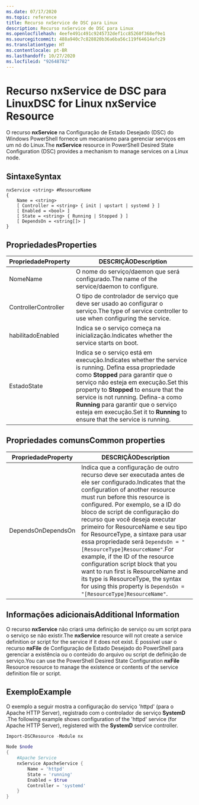 ```yaml
---
ms.date: 07/17/2020
ms.topic: reference
title: Recurso nxService de DSC para Linux
description: Recurso nxService de DSC para Linux
ms.openlocfilehash: 4eefe491c491c9245732def1cc85260f368ef9e1
ms.sourcegitcommit: 488a940c7c828820b36a6ba56c119f64614afc29
ms.translationtype: HT
ms.contentlocale: pt-BR
ms.lasthandoff: 10/27/2020
ms.locfileid: "92648782"
---
```

# <a name="dsc-for-linux-nxservice-resource"></a><span data-ttu-id="d91b0-103">Recurso nxService de DSC para Linux</span><span class="sxs-lookup"><span data-stu-id="d91b0-103">DSC for Linux nxService Resource</span></span>

<span data-ttu-id="d91b0-104">O recurso **nxService** na Configuração de Estado Desejado (DSC) do Windows PowerShell fornece um mecanismo para gerenciar serviços em um nó do Linux.</span><span class="sxs-lookup"><span data-stu-id="d91b0-104">The **nxService** resource in PowerShell Desired State Configuration (DSC) provides a mechanism to manage services on a Linux node.</span></span>

## <a name="syntax"></a><span data-ttu-id="d91b0-105">Sintaxe</span><span class="sxs-lookup"><span data-stu-id="d91b0-105">Syntax</span></span>

```Syntax
nxService <string> #ResourceName
{
    Name = <string>
    [ Controller = <string> { init | upstart | systemd } ]
    [ Enabled = <bool> ]
    [ State = <string> { Running | Stopped } ]
    [ DependsOn = <string[]> ]
}
```

## <a name="properties"></a><span data-ttu-id="d91b0-106">Propriedades</span><span class="sxs-lookup"><span data-stu-id="d91b0-106">Properties</span></span>

|<span data-ttu-id="d91b0-107">Propriedade</span><span class="sxs-lookup"><span data-stu-id="d91b0-107">Property</span></span> |<span data-ttu-id="d91b0-108">DESCRIÇÃO</span><span class="sxs-lookup"><span data-stu-id="d91b0-108">Description</span></span> |
|---|---|
|<span data-ttu-id="d91b0-109">Nome</span><span class="sxs-lookup"><span data-stu-id="d91b0-109">Name</span></span> |<span data-ttu-id="d91b0-110">O nome do serviço/daemon que será configurado.</span><span class="sxs-lookup"><span data-stu-id="d91b0-110">The name of the service/daemon to configure.</span></span> |
|<span data-ttu-id="d91b0-111">Controller</span><span class="sxs-lookup"><span data-stu-id="d91b0-111">Controller</span></span> |<span data-ttu-id="d91b0-112">O tipo de controlador de serviço que deve ser usado ao configurar o serviço.</span><span class="sxs-lookup"><span data-stu-id="d91b0-112">The type of service controller to use when configuring the service.</span></span> |
|<span data-ttu-id="d91b0-113">habilitado</span><span class="sxs-lookup"><span data-stu-id="d91b0-113">Enabled</span></span> |<span data-ttu-id="d91b0-114">Indica se o serviço começa na inicialização.</span><span class="sxs-lookup"><span data-stu-id="d91b0-114">Indicates whether the service starts on boot.</span></span> |
|<span data-ttu-id="d91b0-115">Estado</span><span class="sxs-lookup"><span data-stu-id="d91b0-115">State</span></span> |<span data-ttu-id="d91b0-116">Indica se o serviço está em execução.</span><span class="sxs-lookup"><span data-stu-id="d91b0-116">Indicates whether the service is running.</span></span> <span data-ttu-id="d91b0-117">Defina essa propriedade como **Stopped** para garantir que o serviço não esteja em execução.</span><span class="sxs-lookup"><span data-stu-id="d91b0-117">Set this property to **Stopped** to ensure that the service is not running.</span></span> <span data-ttu-id="d91b0-118">Defina-a como **Running** para garantir que o serviço esteja em execução.</span><span class="sxs-lookup"><span data-stu-id="d91b0-118">Set it to **Running** to ensure that the service is running.</span></span> |

## <a name="common-properties"></a><span data-ttu-id="d91b0-119">Propriedades comuns</span><span class="sxs-lookup"><span data-stu-id="d91b0-119">Common properties</span></span>

|<span data-ttu-id="d91b0-120">Propriedade</span><span class="sxs-lookup"><span data-stu-id="d91b0-120">Property</span></span> |<span data-ttu-id="d91b0-121">DESCRIÇÃO</span><span class="sxs-lookup"><span data-stu-id="d91b0-121">Description</span></span> |
|---|---|
|<span data-ttu-id="d91b0-122">DependsOn</span><span class="sxs-lookup"><span data-stu-id="d91b0-122">DependsOn</span></span> |<span data-ttu-id="d91b0-123">Indica que a configuração de outro recurso deve ser executada antes de ele ser configurado.</span><span class="sxs-lookup"><span data-stu-id="d91b0-123">Indicates that the configuration of another resource must run before this resource is configured.</span></span> <span data-ttu-id="d91b0-124">Por exemplo, se a ID do bloco de script de configuração do recurso que você deseja executar primeiro for ResourceName e seu tipo for ResourceType, a sintaxe para usar essa propriedade será `DependsOn = "[ResourceType]ResourceName"`.</span><span class="sxs-lookup"><span data-stu-id="d91b0-124">For example, if the ID of the resource configuration script block that you want to run first is ResourceName and its type is ResourceType, the syntax for using this property is `DependsOn = "[ResourceType]ResourceName"`.</span></span> |

## <a name="additional-information"></a><span data-ttu-id="d91b0-125">Informações adicionais</span><span class="sxs-lookup"><span data-stu-id="d91b0-125">Additional Information</span></span>

<span data-ttu-id="d91b0-126">O recurso **nxService** não criará uma definição de serviço ou um script para o serviço se não existir.</span><span class="sxs-lookup"><span data-stu-id="d91b0-126">The **nxService** resource will not create a service definition or script for the service if it does not exist.</span></span> <span data-ttu-id="d91b0-127">É possível usar o recurso **nxFile** de Configuração de Estado Desejado do PowerShell para gerenciar a existência ou o conteúdo do arquivo ou script de definição de serviço.</span><span class="sxs-lookup"><span data-stu-id="d91b0-127">You can use the PowerShell Desired State Configuration **nxFile** Resource resource to manage the existence or contents of the service definition file or script.</span></span>

## <a name="example"></a><span data-ttu-id="d91b0-128">Exemplo</span><span class="sxs-lookup"><span data-stu-id="d91b0-128">Example</span></span>

<span data-ttu-id="d91b0-129">O exemplo a seguir mostra a configuração do serviço 'httpd' (para o Apache HTTP Server), registrado com o controlador de serviço **SystemD** .</span><span class="sxs-lookup"><span data-stu-id="d91b0-129">The following example shows configuration of the 'httpd' service (for Apache HTTP Server), registered with the **SystemD** service controller.</span></span>

```powershell
Import-DSCResource -Module nx

Node $node
{
    #Apache Service
    nxService ApacheService {
        Name = 'httpd'
        State = 'running'
        Enabled = $true
        Controller = 'systemd'
    }
}
```
